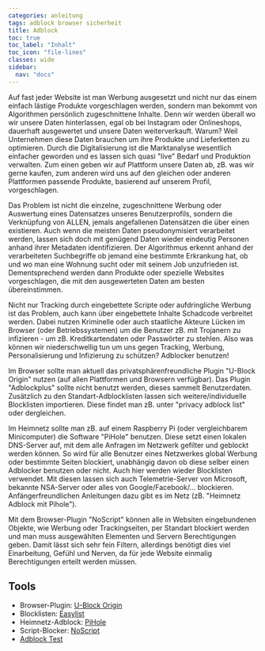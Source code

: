 ```yaml
---
categories: anleitung
tags: adblock browser sicherheit
title: Adblock
toc: true
toc_label: "Inhalt"
toc_icon: "file-lines"
classes: wide
sidebar:
  nav: "docs"
---
```


Auf fast jeder Website ist man Werbung ausgesetzt und nicht nur das einem einfach lästige Produkte vorgeschlagen werden, sondern man bekommt von Algorithmen persönlich zugeschnittene Inhalte. Denn wir werden überall wo wir unsere Daten hinterlassen, egal ob bei Instagram oder Onlineshops, dauerhaft ausgewertet und unsere Daten weiterverkauft. Warum? Weil Unternehmen diese Daten brauchen um ihre Produkte und Lieferketten zu optimieren. Durch die Digitalisierung ist die Marktanalyse wesentlich einfacher geworden und es lassen sich quasi "live" Bedarf und Produktion verwalten. Zum einen geben wir auf Plattform unsere Daten ab, zB. was wir gerne kaufen, zum anderen wird uns auf den gleichen oder anderen Plattformen passende Produkte, basierend auf unserem Profil, vorgeschlagen.

Das Problem ist nicht die einzelne, zugeschnittene Werbung oder Auswertung eines Datensatzes unseres Benutzerprofils, sondern die Verknüpfung von ALLEN, jemals angefallenen Datensätzen die über einen existieren. Auch wenn die meisten Daten pseudonymisiert verarbeitet werden, lassen sich doch mit genügend Daten wieder eindeutig Personen anhand ihrer Metadaten identifizieren. Der Algorithmus erkennt anhand der verarbeiteten Suchbegriffe ob jemand eine bestimmte Erkrankung hat, ob und wo man eine Wohnung sucht oder mit seinem Job unzufrieden ist. Dementsprechend werden dann Produkte oder spezielle Websites vorgeschlagen, die mit den ausgewerteten Daten am besten übereinstimmen.

Nicht nur Tracking durch eingebettete Scripte oder aufdringliche Werbung ist das Problem, auch kann über eingebettete Inhalte Schadcode verbreitet werden. Dabei nutzen Kriminelle oder auch staatliche Akteure Lücken im Browser (oder Betriebssystemen) um die Benutzer zB. mit Trojanern zu infizieren - um zB. Kreditkartendaten oder Passwörter zu stehlen. Also was können wir niederschwellig tun um uns gegen Tracking, Werbung, Personalisierung und Infizierung zu schützen? Adblocker benutzen!

Im Browser sollte man aktuell das privatsphärenfreundliche Plugin "U-Block Origin" nutzen (auf allen Plattformen und Browsern verfügbar). Das Plugin "Adblockplus" sollte nicht benutzt werden, dieses sammelt Benutzerdaten. Zusätzlich zu den Standart-Adblocklisten lassen sich weitere/individuelle Blocklisten importieren. Diese findet man zB. unter "privacy adblock list" oder dergleichen.

Im Heimnetz sollte man zB. auf einem Raspberry Pi (oder vergleichbarem Minicomputer) die Software "PiHole" benutzen. Diese setzt einen lokalen DNS-Server auf, mit dem alle Anfragen im Netzwerk gefilter und geblockt werden können. So wird für alle Benutzer eines Netzwerkes global Werbung oder bestimmte Seiten blockiert, unabhängig davon ob diese selber einen Adblocker benutzen oder nicht. Auch hier werden wieder Blocklisten verwendet. Mit diesen lassen sich auch Telemetrie-Server von Microsoft, bekannte NSA-Server oder alles von Google/Facebook/... blockieren. Anfängerfreundlichen Anleitungen dazu gibt es im Netz (zB. "Heimnetz Adblock mit Pihole").

Mit dem Browser-Plugin "NoScript" können alle in Websiten eingebundenen Objekte, wie Werbung oder Trackingseiten, per Standart blockiert werden und man muss ausgewählten Elementen und Servern Berechtigungen geben. Damit lässt sich sehr fein Filtern, allerdings benötigt dies viel Einarbeitung, Gefühl und Nerven, da für jede Website einmalig Berechtigungen erteilt werden müssen.

## Tools

- Browser-Plugin: [U-Block Origin](https://ublockorigin.com/)
- Blocklisten: [Easylist](https://easylist.to)
- Heimnetz-Adblock: [PiHole](https://pi-hole.net/)
- Script-Blocker: [NoScript](https://noscript.net/)
- [Adblock Test](https://d3ward.github.io/toolz/adblock.html)

